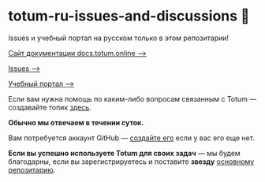 # totum-ru-issues-and-discussions 🎉

Issues и учебный портал на русском только в этом репозитарии!

[Сайт документации docs.totum.online —>](https://docs.totum.online/)

[Issues —>](https://github.com/totumonline/totum-ru-issues-and-discussions/issues)

[Учебный портал —>](https://github.com/totumonline/totum-ru-issues-and-discussions/discussions)

Если вам нужна помощь по каким-либо вопросам связанным с Totum — создавайте топик [здесь](https://github.com/totumonline/totum-ru-issues-and-discussions/discussions).

**Обычно мы отвечаем в течении суток.**

Вам потребуется аккаунт GitHub — [создайте его](https://github.com/signup) если у вас его еще нет.

**Если вы успешно используете Totum для своих задач** — мы будем благодарны, если вы зарегистрируетесь и поставите **звезду** [основному репозитарию](https://github.com/totumonline/totum-mit).

